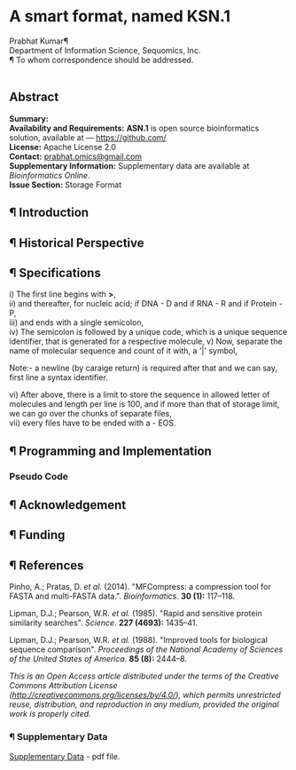 # A smart format, named KSN.1
Prabhat Kumar¶</br>
Department of Information Science, Sequomics, Inc.</br>
¶ To whom correspondence should be addressed.</br></br>
## Abstract
<b>Summary:</b></br>
<b>Availability and Requirements:</b> <b>ASN.1</b> is open source bioinformatics solution, available at — https://github.com/</br>
<b>License:</b> Apache License 2.0</br>
<b>Contact:</b> prabhat.omics@gmail.com</br>
<b>Supplementary Information:</b> Supplementary data are available at <i>Bioinformatics Online</i>.</br>
<b>Issue Section:</b> Storage Format</br>
## ¶ Introduction
## ¶ Historical Perspective
## ¶ Specifications

i) The first line begins with <b>></b>,</br>
ii) and thereafter, for nucleic acid; if DNA - D and if RNA - R and if Protein - P,</br>
iii) and ends with a single semicolon,</br>
iv) The semicolon is followed by a unique code, which is a unique sequence identifier, that is generated for a respective molecule,
v) Now, separate the name of molecular sequence and count of it with, a '|' symbol,</br>
   
   Note:- a newline (by caraige return) is required after that and we can say, first line a syntax identifier.

vi) After above, there is a limit to store the sequence in allowed letter of molecules and length per line is 100,
    and if more than that of storage limit, we can go over the chunks of separate files,</br>
vii) every files have to be ended with a - EOS.</br>

## ¶ Programming and Implementation
### Pseudo Code
## ¶ Acknowledgement
## ¶ Funding
## ¶ References

Pinho, A.; Pratas, D. <i>et al.</i> (2014). "MFCompress: a compression tool for FASTA and multi-FASTA data.". <i>Bioinformatics</i>. <b>30 (1):</b> 117–118.

Lipman, D.J.; Pearson, W.R. <i>et al.</i> (1985). "Rapid and sensitive protein similarity searches". <i>Science</i>. <b>227 (4693):</b> 1435–41.

Lipman, D.J.; Pearson, W.R. <i>et al.</i> (1988). "Improved tools for biological sequence comparison". <i>Proceedings of the National Academy of Sciences of the United States of America</i>. <b>85 (8):</b> 2444–8.

<i>This is an Open Access article distributed under the terms of the Creative Commons Attribution License (http://creativecommons.org/licenses/by/4.0/), which permits unrestricted reuse, distribution, and reproduction in any medium, provided the original work is properly cited.</i>

### ¶ Supplementary Data
[Supplementary Data](https://github.com/IUPANS/KSN.1/blob/master/Papers/Supplementary.Data.md) - pdf file.
